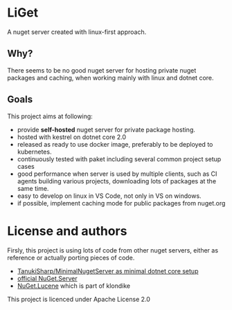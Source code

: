# LiGet

A nuget server created with linux-first approach.

## Why?

There seems to be no good nuget server for hosting private nuget packages and caching,
when working mainly with linux and dotnet core.

## Goals

This project aims at following:
 * provide **self-hosted** nuget server for private package hosting.
 * hosted with kestrel on dotnet core 2.0
 * released as ready to use docker image, preferably to be deployed to kubernetes.
 * continuously tested with paket including several common project setup cases
 * good performance when server is used by multiple clients,
 such as CI agents building various projects, downloading lots of packages at the same time.
 * easy to develop on linux in VS Code, not only in VS on windows.
 * if possible, implement caching mode for public packages from nuget.org

# License and authors

Firsly, this project is using lots of code from other nuget servers,
either as reference or actually porting pieces of code.
 * [TanukiSharp/MinimalNugetServer as minimal dotnet core setup](https://github.com/TanukiSharp/MinimalNugetServer)
 * [official NuGet.Server](https://github.com/NuGet/NuGet.Server)
 * [NuGet.Lucene](https://github.com/themotleyfool/NuGet.Lucene/tree/master/source) which is part of klondike

This project is licenced under Apache License 2.0
